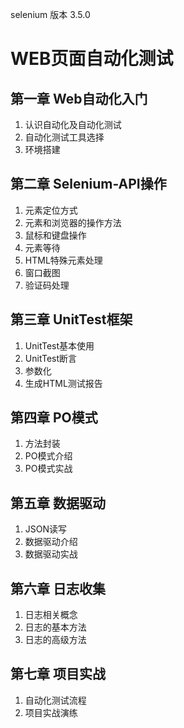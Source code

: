 selenium 版本 3.5.0

# WEB页面自动化测试

## 第一章 Web自动化入门
1. 认识自动化及自动化测试
2. 自动化测试工具选择
3. 环境搭建


## 第二章 Selenium-API操作
1. 元素定位方式
2. 元素和浏览器的操作方法
3. 鼠标和键盘操作
4. 元素等待
5. HTML特殊元素处理
6. 窗口截图
7. 验证码处理


## 第三章 UnitTest框架
1. UnitTest基本使用
2. UnitTest断言
3. 参数化
4. 生成HTML测试报告


## 第四章 PO模式
1. 方法封装
2. PO模式介绍
3. PO模式实战


## 第五章 数据驱动
1. JSON读写
2. 数据驱动介绍
3. 数据驱动实战


## 第六章 日志收集
1. 日志相关概念
2. 日志的基本方法
3. 日志的高级方法


## 第七章 项目实战
1. 自动化测试流程
2. 项目实战演练

